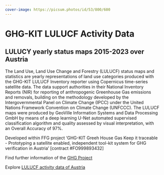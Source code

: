 ```yaml
---
cover-image: https://picsum.photos/id/53/800/600 
---
```


# GHG-KIT LULUCF Activity Data

## LULUCY yearly status maps 2015-2023 over Austria

The Land Use, Land Use Change and Forestry (LULUCF) status maps and statistics are yearly representations of land use categories produced with the GHG-KIT LULUCF Inventory reporter using Copernicus time-series satellite data. The data support authorities in their National Inventory Reports (NIR) for reporting of anthropogenic Greenhouse Gas emissions and removals, building on the methodology developed by the Intergovernmental Panel on Climate Change (IPCC) under the United Nations Framework Convention on Climate Change (UNFCCC). The LULUCF maps were produced by GeoVille Information Systems and Data Processing GmbH by means of a deep learning U-Net automated supervised classification algorithm and quality assessed by visual interpretation, with an Overall Accuracy of 97%.

Developed within FFG project ‘GHG-KIT Greeh House Gas Keep it traceable - Prototyping a satellite enabled, independent tool-kit system for GHG verification in Austria’ [contract #FO999893432]

Find further information of the [GHG Project](https://ghg-kit.at/)

Explore [LULUCF activity data of Austria](https://gtif-austria.info/explore?indicator=land_use&x=13.7500&y=47.2688&z=7.3868&datetime=2023-01-01&template=light)
